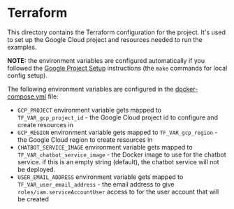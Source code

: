 # Terraform

This directory contains the Terraform configuration for the project. It's used to set up the Google Cloud project and resources needed to run the examples.

**NOTE:** the environment variables are configured automatically if you followed the [Google Project Setup](../docs/google-project-setup/README.md) instructions (the `make` commands for local config setup).

The following environment variables are configured in the [docker-compose.yml](./docker-compose.yml) file:
- `GCP_PROJECT` environment variable gets mapped to `TF_VAR_gcp_project_id` - the Google Cloud project id to configure and create resources in
- `GCP_REGION` environment variable gets mapped to `TF_VAR_gcp_region` - the Google Cloud region to create resources in
- `CHATBOT_SERVICE_IMAGE` environment variable gets mapped to `TF_VAR_chatbot_service_image` - the Docker image to use for the chatbot service. if this is an empty string (default), the chatbot service will not be deployed.
- `USER_EMAIL_ADDRESS` environment variable gets mapped to `TF_VAR_user_email_address` - the email address to give `roles/iam.serviceAccountUser` access to for the user account that will be created
